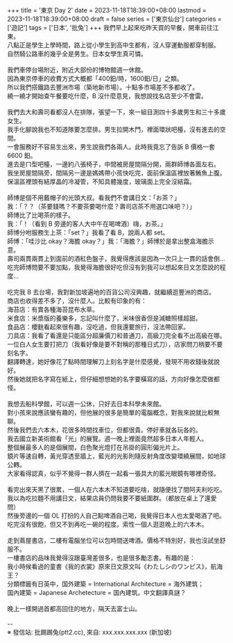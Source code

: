 +++
title = '東京 Day 2'
date = 2023-11-18T18:39:00+08:00
lastmod = 2023-11-18T18:39:00+08:00
draft = false
series = ['東京仙台']
categories = ['遊記']
tags = ['日本', '批兔']
+++
我們早上起來吃昨天買的早餐，開車前往江東。<br>
八點正是學生上學時間，路上從小學生到高中生都有，沒人穿運動服都穿制服。<br>
自然騎公路車的幾乎全是男生。日本女學生真可憐。<br>
<br>
我們車停台場附近，附近大部份的博物館週一休館。<br>
因為東京停車的收費方式大概都「400鈤/時，1600鈤/日」之類。<br>
所以我們搭鐵路去豐洲市場（築地新市場）。十點多市場差不多都收了。<br>
繞一繞才開始查午餐要吃什麼，B 沒什麼意見，我想說找名店至少不會雷。<br>
<br>
我們去大和壽司看都沒人在排隊，張望一下，來一組目測四十多歲男生和三十多歲女生。<br>
我手化腳說我也不知道隊要怎麼排。男生拉開木門，裡面環狀吧檯，沒有進去的空間。<br>
一會服務好不容易生出來，男生說我們各兩人。此時我竟忘了告訴 B 價格一套 6600 鈤。<br>
進去是ㄇ型吧檯，一邊約八張椅子，中間被房屋間隔分開，兩群師博各面左右。<br>
我坐房屋間隔旁，間隔另一邊是媽媽帶小孩快吃完，面前保溫區裡放著鮪魚上腹。<br>
保溫區裡頭有結厚晶的冷凝管，不知具體幾度，玻璃面上完全沒結霜。<br>
<br>
師博是個不用戴帽子的光頭大叔。看我們不會講日文：「お茶？」<br>
我：「？？（茶要錢嗎？不要茶要喝什麼？壽司店茶不用選口味吧？）」<br>
師博比了比喝茶的樣子。<br>
我：「！（看到 B 旁邊的客人大中午在喝啤酒）嗨，お茶。」<br>
師博分咐服務生上茶：「set？」我看了看 B，說兩人都 set。<br>
師博：「哇沙比 okay？海膽 okay？」我：「海膽？」師博於是拿出整盒海膽示意。<br>
壽司兩貫兩貫上到面前的酒紅色盤子，我覺得應該是因為一次只上一貫的話會倒…<br>
吃完師博問要不要加點，我覺得海膽很好吃但沒有到我可以想起來日文怎麼說的程度…<br>
<br>
吃完我 B 去台場，我對新加坡遍地的百貨公司沒興趣，就繼續逛豐洲的商店。<br>
商店也收得差不多了，沒什麼人。比較有印象的有：<br>
海苔店：有賣各種海苔昆布水草。<br>
米食店：米漿版的養樂多，忘記叫什麼了，米味很香但是減糖照樣超甜。<br>
食品店：櫻麩看起來很有趣，沒吃過，但我還要旅行，沒法帶回家。<br>
刀具店：我看了看還是只能區分超廉價刀和普通刀，高級刀完全看不出高級在哪。<br>
一位白人女生要打把刀（我看好像是要不對稱的那種日式刀），店家問刀柄要不要刻名字。<br>
翻譯轉達，她好像花了點時間理解刀上刻名字是什麼感覺，發現不用收錢後就說好。<br>
然後她就把名字寫在紙上，但仔細想想她的名字要橫寫的話，方向好像怎麼做都怪。<br>
<br>
我想去船科學館，可以週一公休，只好去日本科學未來館。<br>
對小孩來說應該蠻有趣的，但他展的很多是簡單的電腦概念，對我來說就比較無聊。<br>
然後我們去六本木，花很多時間找車位，但都很貴。停好車就各玩各的。<br>
我去國立新美術館看「光」的展覽。週一晚上裡面竟然超多日本人年輕人。<br>
整個展最多人的是個展間，白色聚光燈打在吊掛的圓形偏光片上。<br>
鏡片等速自轉，黃光穿透至牆上，藍光的光影則隨反射角度改變環繞展間，如地球公轉。<br>
大家看得認真，似乎不覺得一群人擠在一起看一張具大的藍光眼鏡有哪裡奇怪。<br>
<br>
看完出來天黑了很累，一個人在六本木不知道要吃啥，就隨便找了間阿夫利吃吃。<br>
我以為吃拉麵不用講日文，結果店員仍問我要不要紙圍群。（都放在桌上了還愛問）<br>
然後旁邊的一個 OL 打扮的人自己點啤酒自己喝，我覺得日本人也太愛喝酒了吧。<br>
吃完沒有很飽，但又不到再吃一碗的程度。索性一個人逛逛晚上的六本木。<br>
<br>
走到蔦屋書店，二樓有電腦坐位可以包時間送啤酒。價格不特別好，我也沒試坐舒服不。<br>
一樓書店的品味我覺得沒跟臺灣差很多，也是很多勵志書。有趣的是：<br>
我小時候看過的童書《我的衣裳》原來日文原文叫《わたしシのワンピス》，航海王？<br>
分類標籤有日英中，国外建築 = International Architecture = 海外建筑；<br>
                  国內建築 = Japanese Archetecture = 国內建筑。中文翻譯真謎？<br>
<br>
晚上一樣開過首都高回住的地方，隔天去富士山。<br>
<br>
--<br>
※ 發信站: 批踢踢兔(ptt2.cc), 來自: xxx.xxx.xxx.xxx (新加坡)<br>
